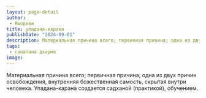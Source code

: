 ```yaml
---
layout: page-detail
author:
 - Яшодеви
title: упадана-карана
publishDate: "2024-09-01"
description: Материальная причина всего; первичная причина; одна из двух причин освобождения, внутренняя божественная самость, скрытая внутри человека. Упадана-карана создается садханой (практикой), обучением.
tags:
 - санатана дхарма
image: 
---
```


Материальная причина всего; первичная причина; одна из двух причин освобождения, внутренняя божественная самость, скрытая внутри человека. Упадана-карана создается садханой (практикой), обучением.

